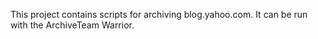 This project contains scripts for archiving blog.yahoo.com. It can be run with the ArchiveTeam Warrior.
